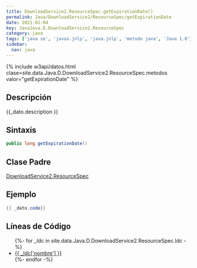 ```yaml
---
title: DownloadService2.ResourceSpec.getExpirationDate()
permalink: Java/DownloadService2/ResourceSpec/getExpirationDate
date: 2021-01-04
key: JavaJava.D.DownloadService2.ResourceSpec
category: java
tags: ['java se', 'javax.jnlp', 'java.jnlp', 'metodo java', 'Java 1.0']
sidebar: 
  nav: java
---
```


{% include w3api/datos.html clase=site.data.Java.D.DownloadService2.ResourceSpec.metodos valor="getExpirationDate" %}

## Descripción
{{_dato.description }}

## Sintaxis
~~~java
public long getExpirationDate()
~~~

## Clase Padre
[DownloadService2.ResourceSpec](/Java/DownloadService2/ResourceSpec/)

## Ejemplo
~~~java
{{ _dato.code}}
~~~

## Líneas de Código
<ul>
{%- for _ldc in site.data.Java.D.DownloadService2.ResourceSpec.ldc -%}
   <li>
       <a href="{{_ldc['url'] }}">{{ _ldc['nombre'] }}</a>
   </li>
{%- endfor -%}
</ul>
